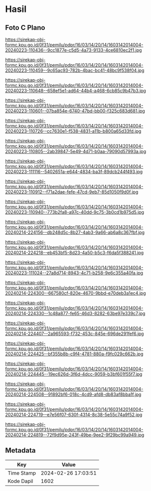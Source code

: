 # Hasil

## Foto C Plano

https://sirekap-obj-formc.kpu.go.id/0f31/pemilu/pdpr/16/03/14/20/14/1603142014004-20240223-110436--9cc1877e-c5d5-4a73-9133-4ce6810ec2f1.jpg

https://sirekap-obj-formc.kpu.go.id/0f31/pemilu/pdpr/16/03/14/20/14/1603142014004-20240223-110459--9c65ac93-782b-4bac-bc41-48bc9f538f04.jpg

https://sirekap-obj-formc.kpu.go.id/0f31/pemilu/pdpr/16/03/14/20/14/1603142014004-20240223-110648--658ef5e1-ad64-44b4-a468-6cb85c9b47b3.jpg

https://sirekap-obj-formc.kpu.go.id/0f31/pemilu/pdpr/16/03/14/20/14/1603142014004-20240223-110601--07ba854e-6740-47bd-bb00-f325c683d681.jpg

https://sirekap-obj-formc.kpu.go.id/0f31/pemilu/pdpr/16/03/14/20/14/1603142014004-20240223-110726--cc7630e1-f538-4831-a11b-b800a65d33fd.jpg

https://sirekap-obj-formc.kpu.go.id/0f31/pemilu/pdpr/16/03/14/20/14/1603142014004-20240223-110805--2ab39847-5e49-4d71-b0aa-79090d57993a.jpg

https://sirekap-obj-formc.kpu.go.id/0f31/pemilu/pdpr/16/03/14/20/14/1603142014004-20240223-111116--5402651a-e644-4834-ba3f-89dcb244f493.jpg

https://sirekap-obj-formc.kpu.go.id/0f31/pemilu/pdpr/16/03/14/20/14/1603142014004-20240223-110912--f71a2dae-fefe-47cd-9eb7-85d1050f9d0f.jpg

https://sirekap-obj-formc.kpu.go.id/0f31/pemilu/pdpr/16/03/14/20/14/1603142014004-20240223-110940--773b2fa8-a97c-40dd-9c75-3b0cd1b975d5.jpg

https://sirekap-obj-formc.kpu.go.id/0f31/pemilu/pdpr/16/03/14/20/14/1603142014004-20240214-224156--db248d5c-8b27-4ab3-9a66-ab6a8c367fbf.jpg

https://sirekap-obj-formc.kpu.go.id/0f31/pemilu/pdpr/16/03/14/20/14/1603142014004-20240214-224218--eb453bf5-8d23-4a50-b5c3-f6da5f388241.jpg

https://sirekap-obj-formc.kpu.go.id/0f31/pemilu/pdpr/16/03/14/20/14/1603142014004-20240223-111024--27a8d714-8943-4c71-b258-9e6c355a40fa.jpg

https://sirekap-obj-formc.kpu.go.id/0f31/pemilu/pdpr/16/03/14/20/14/1603142014004-20240214-224300--667580cf-820e-4670-9bbd-e70deb3a1ec4.jpg

https://sirekap-obj-formc.kpu.go.id/0f31/pemilu/pdpr/16/03/14/20/14/1603142014004-20240214-224330--1c48a877-fe65-46d3-8282-63be97e339c7.jpg

https://sirekap-obj-formc.kpu.go.id/0f31/pemilu/pdpr/16/03/14/20/14/1603142014004-20240214-224407--2a965593-f732-453c-845e-696de291fef6.jpg

https://sirekap-obj-formc.kpu.go.id/0f31/pemilu/pdpr/16/03/14/20/14/1603142014004-20240214-224425--bf355b8b-c9f4-4781-880a-f9fc029c662b.jpg

https://sirekap-obj-formc.kpu.go.id/0f31/pemilu/pdpr/16/03/14/20/14/1603142014004-20240214-224445--19ec626d-3f6d-4dcc-9059-b3bf601f55f7.jpg

https://sirekap-obj-formc.kpu.go.id/0f31/pemilu/pdpr/16/03/14/20/14/1603142014004-20240214-224508--91892bf6-018c-4cd9-afd8-db83af8bba1f.jpg

https://sirekap-obj-formc.kpu.go.id/0f31/pemilu/pdpr/16/03/14/20/14/1603142014004-20240214-224719--e7e56f07-630f-4314-8c38-5e55c74a9f52.jpg

https://sirekap-obj-formc.kpu.go.id/0f31/pemilu/pdpr/16/03/14/20/14/1603142014004-20240214-224819--72f9d95e-243f-49be-9ee2-9f29bc99a949.jpg


## Metadata

| Key        | Value               |
| ---------- | ------------------- |
| Time Stamp | 2024-02-26 17:03:51 |
| Kode Dapil | 1602                |



